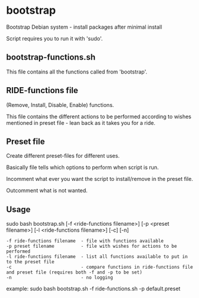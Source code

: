 # bootstrap
Bootstrap Debian system - install packages after minimal install

Script requires you to run it with 'sudo'.


## bootstrap-functions.sh
This file contains all the functions called from 'bootstrap'.


## RIDE-functions file
(Remove, Install, Disable, Enable) functions.

This file contains the different actions to be performed according to wishes mentioned in preset file - lean back as it takes you for a ride.


## Preset file
Create different preset-files for different uses.

Basically file tells which options to perform when script is run.

Incomment what ever you want the script to install/remove in the preset file.

Outcomment what is not wanted.


## Usage
sudo bash bootstrap.sh [-f \<ride-functions filename>] [-p \<preset filename>] [-l \<ride-functions filename>] [-c] [-n]

    -f ride-functions filename  - file with functions available
    -p preset filename          - file with wishes for actions to be performed
    -l ride-functions filename  - list all functions available to put in to the preset file
    -c                          - compare functions in ride-functions file and preset file (requires both -f and -p to be set)
    -n                          - no logging

example: sudo bash bootstrap.sh -f ride-functions.sh -p default.preset

